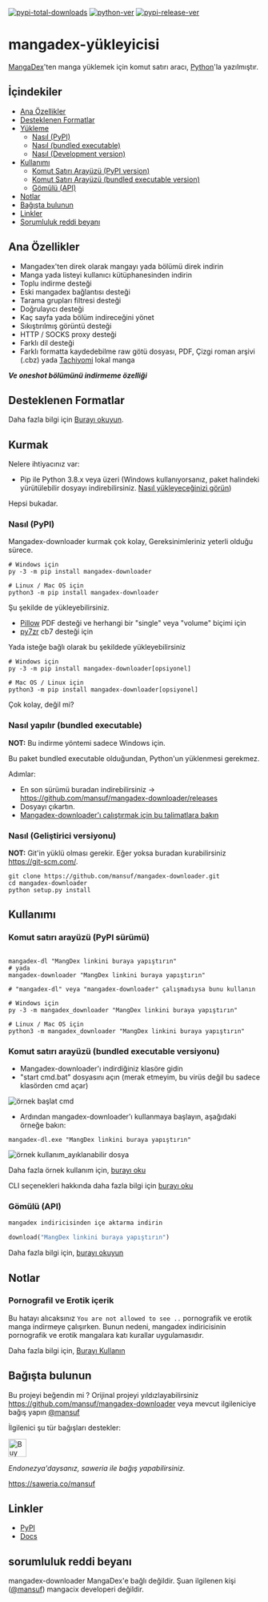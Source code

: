 [![pypi-total-downloads](https://img.shields.io/pypi/dm/mangadex-downloader?label=DOWNLOADS&style=for-the-badge)](https://pypi.org/project/mangadex-downloader)
[![python-ver](https://img.shields.io/pypi/pyversions/mangadex-downloader?style=for-the-badge)](https://pypi.org/project/mangadex-downloader)
[![pypi-release-ver](https://img.shields.io/pypi/v/mangadex-downloader?style=for-the-badge)](https://pypi.org/project/mangadex-downloader)

# mangadex-yükleyicisi

 [MangaDex](https://mangadex.org/)'ten manga yüklemek için komut satırı aracı, [Python](https://www.python.org/)'la yazılmıştır.

## İçindekiler

- [Ana Özellikler](#key-features)
- [Desteklenen Formatlar](#supported-formats)
- [Yükleme](#installation)
    - [Nasıl (PyPI)](#how-to-pypi)
    - [Nasıl (bundled executable)](#how-to-bundled-executable)
    - [Nasıl (Development version)](#how-to-development-version)
- [Kullanımı](#usage)
    - [Komut Satırı Arayüzü (PyPI version)](#command-line-interface-pypi-version)
    - [Komut Satırı Arayüzü (bundled executable version)](#command-line-interface-bundled-executable-version)
    - [Gömülü (API)](#embedding-api)
- [Notlar](#notes)
- [Bağışta bulunun ](#supporting)
- [Linkler](#links)
- [Sorumluluk reddi beyanı](#disclaimer)

## Ana Özellikler <a id="key-features"></a>

- Mangadex'ten direk olarak mangayı yada bölümü direk indirin
- Manga yada listeyi kullanıcı kütüphanesinden indirin
- Toplu indirme desteği
- Eski mangadex bağlantısı desteği
- Tarama grupları filtresi desteği
- Doğrulayıcı desteği
- Kaç sayfa yada bölüm indireceğini yönet
- Sıkıştırılmış görüntü desteği
- HTTP / SOCKS proxy desteği
- Farklı dil desteği
- Farklı formatta kaydedebilme raw götü dosyası, PDF, Çizgi roman arşivi (.cbz) yada [Tachiyomi](https://github.com/tachiyomiorg/tachiyomi) lokal manga

***Ve oneshot bölümünü indirmeme özelliği***

## Desteklenen Formatlar <a id="supported-formats"></a>

Daha fazla bilgi için [Burayı okuyun](https://mangadex-dl.mansuf.link/en/latest/formats.html).

## Kurmak <a id="installation"></a>

Nelere ihtiyacınız var:

- Pip ile Python 3.8.x veya üzeri (Windows kullanıyorsanız, paket halindeki yürütülebilir dosyayı indirebilirsiniz. [Nasıl yükleyeceğinizi görün](#how-to-bundled-executable))

Hepsi bukadar.

### Nasıl (PyPI) <a id="how-to-pypi"></a>

Mangadex-downloader kurmak çok kolay, Gereksinimleriniz yeterli olduğu sürece.

```shell
# Windows için
py -3 -m pip install mangadex-downloader

# Linux / Mac OS için
python3 -m pip install mangadex-downloader
```

Şu şekilde de yükleyebilirsiniz.

- [Pillow](https://pypi.org/project/pillow/) PDF desteği ve herhangi bir "single" veya "volume" biçimi için
- [py7zr](https://pypi.org/project/py7zr/) cb7 desteği için

Yada isteğe bağlı olarak bu şekildede yükleyebilirsiniz

```shell
# Windows için
py -3 -m pip install mangadex-downloader[opsiyonel]

# Mac OS / Linux için
python3 -m pip install mangadex-downloader[opsiyonel]
```

Çok kolay, değil mi?

### Nasıl yapılır (bundled executable) <a id="how-to-bundled-executable"></a>

**NOT:** Bu indirme yöntemi sadece Windows için.

Bu paket bundled executable olduğundan, Python'un yüklenmesi gerekmez.

Adımlar:

- En son sürümü buradan indirebilirsiniz -> https://github.com/mansuf/mangadex-downloader/releases
- Dosyayı çıkartın.
- [Mangadex-downloader'ı çalıştırmak için bu talimatlara bakın](#command-line-interface-bundled-executable-version)

### Nasıl (Geliştirici versiyonu) <a id="how-to-development-version"></a>

**NOT:** Git'in yüklü olması gerekir. Eğer yoksa buradan kurabilirsiniz https://git-scm.com/.

```shell
git clone https://github.com/mansuf/mangadex-downloader.git
cd mangadex-downloader
python setup.py install
```

## Kullanımı <a id="usage"></a>

### Komut satırı arayüzü (PyPI sürümü) <a id="command-line-interface-pypi-version"></a>

```shell

mangadex-dl "MangDex linkini buraya yapıştırın" 
# yada
mangadex-downloader "MangDex linkini buraya yapıştırın" 

# "mangadex-dl" veya "mangadex-downloader" çalışmadıysa bunu kullanın

# Windows için
py -3 -m mangadex_downloader "MangDex linkini buraya yapıştırın" 

# Linux / Mac OS için
python3 -m mangadex_downloader "MangDex linkini buraya yapıştırın" 
```

### Komut satırı arayüzü (bundled executable versiyonu) <a id="command-line-interface-bundled-executable-version"></a>

- Mangadex-downloader'ı indirdiğiniz klasöre gidin
- "start cmd.bat" dosyasını açın (merak etmeyim, bu virüs değil bu sadece klasörden cmd açar)

![örnek başlat cmd](https://raw.githubusercontent.com/mansuf/mangadex-downloader/main/assets/example_start_cmd.png)

- Ardından mangadex-downloader'ı kullanmaya başlayın, aşağıdaki örneğe bakın:

```shell
mangadex-dl.exe "MangDex linkini buraya yapıştırın" 
```

![örnek kullanım_ayıklanabilir dosya](https://raw.githubusercontent.com/mansuf/mangadex-downloader/main/assets/example_usage_executable.png)

Daha fazla örnek kullanım için, [burayı oku](https://mangadex-dl.mansuf.link/en/latest/cli_usage.html)

CLI seçenekleri hakkında daha fazla bilgi için [burayı oku](https://mangadex-dl.mansuf.link/en/latest/cli_ref.html)

### Gömülü (API) <a id="embedding-api"></a>

```python
mangadex indiricisinden içe aktarma indirin

download("MangDex linkini buraya yapıştırın")
```

Daha fazla bilgi için, [burayı okuyun](https://mangadex-dl.mansuf.link/en/stable/usage_api.html)

## Notlar <a id="notes"></a>

### Pornografil ve Erotik içerik <a id="pornographic-and-erotica-content"></a>

Bu hatayı alıcaksınız `You are not allowed to see ..` pornografik ve erotik manga indirmeye çalışırken. 
Bunun nedeni, mangadex indiricisinin pornografik ve erotik mangalara katı kurallar uygulamasıdır.

Daha fazla bilgi için, [Burayı Kullanın](https://mangadex-dl.mansuf.link/en/latest/notes/pornographic.html)

## Bağışta bulunun <a id="supporting"></a>

Bu projeyi beğendin mi ? Orijinal projeyi yıldızlayabilirsiniz https://github.com/mansuf/mangadex-downloader veya mevcut ilgileniciye bağış yapın [@mansuf](https://github.com/mansuf)

İlgilenici şu tür bağışları destekler:

<a href='https://ko-fi.com/A0A04UDJ1' target='_blank'><img height='36' style='border:0px;height:36px;' src='https://cdn.ko-fi.com/cdn/kofi2.png?v=3' border='0' alt='Buy Me a Coffee at ko-fi.com' /></a>

*Endonezya'daysanız, saweria ile bağış yapabilirsiniz.*

https://saweria.co/mansuf

## Linkler <a id="links"></a>

- [PyPI](https://pypi.org/project/mangadex-downloader/)
- [Docs](https://mangadex-dl.mansuf.link)

## sorumluluk reddi beyanı <a id="disclaimer"></a>

mangadex-downloader MangaDex'e bağlı değildir. Şuan ilgilenen kişi ([@mansuf](https://github.com/mansuf)) mangacix developeri değildir.
